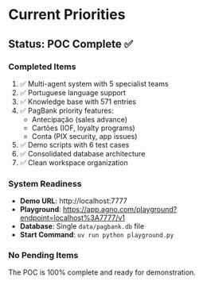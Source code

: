 # Current Priorities

## Status: POC Complete ✅

### Completed Items
1. ✅ Multi-agent system with 5 specialist teams
2. ✅ Portuguese language support
3. ✅ Knowledge base with 571 entries
4. ✅ PagBank priority features:
   - Antecipação (sales advance)
   - Cartões (IOF, loyalty programs)
   - Conta (PIX security, app issues)
5. ✅ Demo scripts with 6 test cases
6. ✅ Consolidated database architecture
7. ✅ Clean workspace organization

### System Readiness
- **Demo URL**: http://localhost:7777
- **Playground**: https://app.agno.com/playground?endpoint=localhost%3A7777/v1
- **Database**: Single `data/pagbank.db` file
- **Start Command**: `uv run python playground.py`

### No Pending Items
The POC is 100% complete and ready for demonstration.